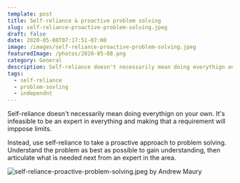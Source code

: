 ```yaml
---
template: post
title: Self-reliance & proactive problem solving
slug: self-reliance-proactive-problem-solving.jpeg
draft: false
date: 2020-05-08T07:17:51-07:00
image: /images/self-reliance-proactive-problem-solving.jpeg
featuredImage: /photos/2020-05-08.png
category: General
description: Self-reliance doesn't necessarily mean doing everythign on your own. It's infeasible to be an expert in everything and making that a requirement will imppose limits.
tags:
  - self-reliance
  - problem-sovling
  - independnt
---
```

Self-reliance doesn't necessarily mean doing everythign on your own. It's infeasible to be an expert in everything and making that a requirement will imppose limits.

Instead, use self-reliance to take a proactive approach to problem solving. Understand the problem as best as possible to gain understanding, then articulate what is needed next from an expert in the area.

![self-reliance-proactive-problem-solving.jpeg by Andrew Maury](/images/self-reliance-proactive-problem-solving.jpeg)
